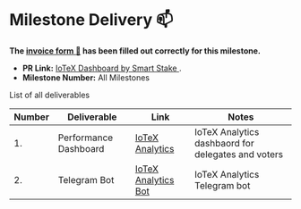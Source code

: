 # Milestone Delivery :mailbox:

**The [invoice form :pencil:](https://forms.gle/F1KyBdUKK2RaYxHdA) has been filled out correctly for this milestone.**  

* **PR Link:** [IoTeX Dashboard by Smart Stake ](https://github.com/iotexproject/halogrants/blob/master/oep-proposals/open-template-iotex-dashboard-by-smartstake.md).
* **Milestone Number:** All Milestones

List of all deliverables

| Number | Deliverable | Link | Notes |
| ------------- | ------------- | ------------- |------------- |
| 1. | Performance Dashboard | [IoTeX Analytics](iotex.smartstake.io) | IoTeX Analytics dashbaord for delegates and voters |  
| 2. | Telegram Bot | [IoTeX Analytics Bot](t.me/IotexAnalyticsBot) | IoTeX Analytics Telegram bot |  

